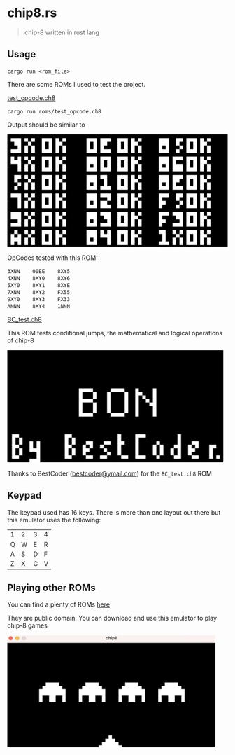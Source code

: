 # chip8.rs

> chip-8 written in rust lang

## Usage

```
cargo run <rom_file>
```

There are some ROMs I used to test the project.

[test_opcode.ch8](https://github.com/corax89/chip8-test-rom)

```
cargo run roms/test_opcode.ch8
```

Output should be similar to

<img src="img/test_opcode.png" widh="512" height="256">

OpCodes tested with this ROM:

```
3XNN	00EE	8XY5
4XNN	8XY0	8XY6
5XY0	8XY1	8XYE
7XNN	8XY2	FX55
9XY0	8XY3	FX33
ANNN	8XY4	1NNN
```

[BC_test.ch8](https://github.com/daniel5151/AC8E/blob/master/roms/bc_test.txt)

This ROM tests conditional jumps, the mathematical and logical operations of chip-8

<img src="img/BC_test.png" widh="512" height="256">

Thanks to BestCoder (bestcoder@ymail.com) for the `BC_test.ch8` ROM
## Keypad

The keypad used has 16 keys. There is more than one layout out there but this emulator uses the following:

|   |   |   |   |
|---|---|---|---|
| 1 | 2 | 3 | 4 |
| Q | W | E | R |
| A | S | D | F |
| Z | X | C | V |

## Playing other ROMs

You can find a plenty of ROMs [here](https://www.zophar.net/pdroms/chip8/chip-8-games-pack.html)

They are public domain. You can download and use this emulator to play chip-8 games

<img src="img/invaders.png" widh="512" height="256">